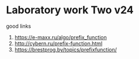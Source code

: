 # Laboratory work Two v24




good links

1. https://e-maxx.ru/algo/prefix_function
2. http://cybern.ru/prefix-function.html
3. https://brestprog.by/topics/prefixfunction/
